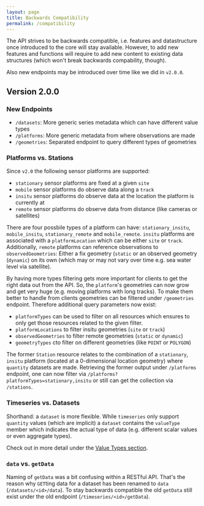 ```yaml
---
layout: page
title: Backwards Compatibility
permalink: /compatibility
---
```


The API strives to be backwards compatible, i.e. features and datastructure once introduced 
to the core will stay available. However, to add new features and functions will require to 
add new content to existing data structures (which won't break backwards compability, though).

Also new endpoints may be introduced over time like we did in `v2.0.0`.

## Version 2.0.0

### New Endpoints
* `/datasets`: More generic series metadata which can have different value types
* `/platforms`: More generic metadata from where observations are made
* `/geometries`: Separated endpoint to query different types of geometries


### Platforms vs. Stations

Since `v2.0` the following sensor platforms are supported:

* `stationary` sensor platforms are fixed at a given `site`
* `mobile` sensor platforms do observe data along a `track`
* `insitu` sensor platforms do observe data at the location the platform is currently at
* `remote` sensor platforms do observe data from distance (like cameras or satellites)

There are four possbile types of a platform can have: `stationary_insitu`, `mobile_insitu`, 
`stationary_remote` and `mobile_remote`. `insitu` platforms are associated with a `platformLocation` 
which can be either `site` or `track`. Additionally, `remote` platforms can reference observations to 
`observedGeometries`: Either a fix geometry (`static` or an observed geometry (`dynamic`) on its own 
(which may or may not vary over time e.g. sea water level via satellite).

By having more types filtering gets more important for clients to get the right data out from the API.
So, the `platform`'s geometries can now grow and get very huge (e.g. moving platforms with long tracks). 
To make them better to handle from clients geometries can be filtered under `/geometries` endpoint. 
Therefore additional query parameters now exist:

* `platformTypes` can be used to filter on all resources which ensures to only get those resources
 related to the given filter.
* `platformLocations` to filter insitu geometries (`site` or `track`)
* `observedGeometries` to filter remote geometries (`static` or `dynamic`)
* `geometryTypes` cto filter on different geometries (like `POINT` or `POLYGON`)

The former `Station` resource relates to the combination of a `stationary`, `insitu` 
platform (located at a 0-dimensional location geometry) where `quantity` datasets
are made. Retrieving the former output under `/platforms` endpoint, one can now filter via
`/platforms?platformTypes=stationary,insitu` or still can get the collection via 
`/stations`.

### Timeseries vs. Datasets

Shorthand: a `dataset` is more flexible. While `timeseries` only support `quantity` values
(which are implicit) a `dataset` contains the `valueType` member which indicates the actual
type of data (e.g. different scalar values or even aggregate types).

Check out in more detail under the [Value Types section]({{base.url}}/valuetypes).

### `data` vs. `getData`
Naming of `getData` was a bit confusing within a RESTful API. That's the reason why `GET`ting
data for a dataset has been renamed to `data` (`/datasets/<id>/data`). To stay backwards 
compatible the old `getData` still exist under the old endpoint (`/timeseries/<id>/getData`).
